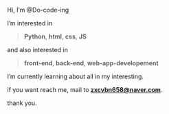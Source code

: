Hi, I’m @Do-code-ing

I’m interested in
>**Python**,
>**html**,
>**css**,
>**JS**

and also interested in
>**front-end**,
>**back-end**,
>**web-app-developement**


I’m currently learning about all in my interesting.

if you want reach me, mail to **zxcvbn658@naver.com**.

thank you.
